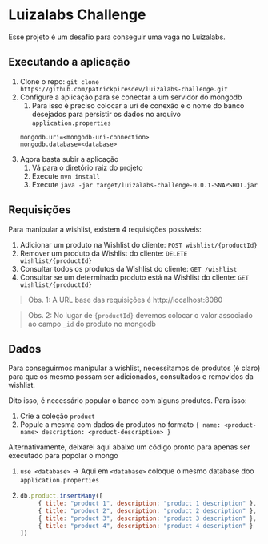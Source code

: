 # Luizalabs Challenge

Esse projeto é um desafio para conseguir uma vaga no Luizalabs.

## Executando a aplicação

1. Clone o repo: `git clone https://github.com/patrickpiresdev/luizalabs-challenge.git`
2. Configure a aplicação para se conectar a um servidor do mongodb
   1. Para isso é preciso colocar a uri de conexão e o nome do banco desejados para persistir os dados no arquivo `application.properties`
    ```properties
    mongodb.uri=<mongodb-uri-connection>
    mongodb.database=<database>
    ```
3. Agora basta subir a aplicação
   1. Vá para o diretório raiz do projeto
   2. Execute `mvn install`
   3. Execute `java -jar target/luizalabs-challenge-0.0.1-SNAPSHOT.jar`

## Requisições

Para manipular a wishlist, existem 4 requisições possíveis:
1. Adicionar um produto na Wishlist do cliente: `POST wishlist/{productId}`
2. Remover um produto da Wishlist do cliente: `DELETE wishlist/{productId}`
3. Consultar todos os produtos da Wishlist do cliente: `GET /wishlist`
4. Consultar se um determinado produto está na Wishlist do
  cliente: `GET wishlist/{productId}`

> Obs. 1: A URL base das requisições é http://localhost:8080
 
> Obs. 2: No lugar de `{productId}` devemos colocar o valor associado ao campo `_id` do produto no mongodb

## Dados

Para conseguirmos manipular a wishlist, necessitamos de produtos (é claro) para que os mesmo possam ser adicionados, consultados e removidos da wishlist.

Dito isso, é necessário popular o banco com alguns produtos. Para isso:
1. Crie a coleção `product`
2. Popule a mesma com dados de produtos no formato `{ name: <product-name> description: <product-description> }`

Alternativamente, deixarei aqui abaixo um código pronto para apenas ser executado para popolar o mongo
1. `use <database>` -> Aqui em `<database>` coloque o mesmo database doo `application.properties`
2. ```javascript
   db.product.insertMany([
        { title: "product 1", description: "product 1 description" },
        { title: "product 2", description: "product 2 description" },
        { title: "product 3", description: "product 3 description" },
        { title: "product 4", description: "product 4 description" }
   ])
   ```